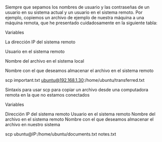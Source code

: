 Siempre que sepamos los nombres de usuario y las contraseñas de un usuario en su sistema actual y un usuario en el sistema remoto. Por ejemplo, copiemos un archivo de ejemplo de nuestra máquina a una máquina remota, que he presentado cuidadosamente en la siguiente tabla:

Variables

La dirección IP del sistema remoto 

Usuario en el sistema remoto

Nombre del archivo en el sistema local

Nombre con el que deseamos almacenar el archivo en el sistema remoto

scp important.txt ubuntu@192.168.1.30:/home/ubuntu/transferred.txt

Sintaxis para usar scp para copiar un archivo desde una computadora remota en la que no estamos conectados 

Variables

Dirección IP del sistema remoto
Usuario en el sistema remoto
Nombre del archivo en el sistema remoto
Nombre con el que deseamos almacenar el archivo en nuestro sistema

scp ubuntu@IP:/home/ubuntu/documents.txt notes.txt 


